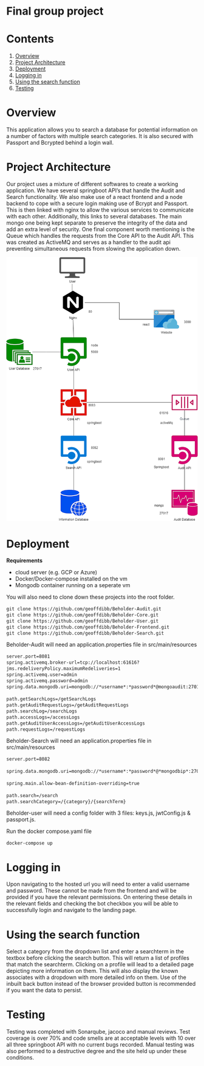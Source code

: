 # Final group project

# Contents
1. [Overview](https://github.com/geoffdibb/Beholder-Deployment#final-group-project)
2. [Project Architecture](https://github.com/geoffdibb/Beholder-Deployment#project-architecture)
3. [Deployment](https://github.com/geoffdibb/Beholder-Deployment#deployment)
4. [Logging in](https://github.com/geoffdibb/Beholder-Deployment#logging-in)
5. [Using the search function](https://github.com/geoffdibb/Beholder-Deployment#using-the-search-function)
6. [Testing](https://github.com/geoffdibb/Beholder-Deployment#testing)


# Overview
This application allows you to search a database for potential information on a number of factors with multiple search categories. It is also secured with Passport and Bcrypted behind a login wall.

# Project Architecture
Our project uses a mixture of different softwares to create a working application. We have several springboot API’s that handle the Audit and Search functionality. We also make use of a react frontend and a node backend to cope with a secure login making use of Bcrypt and Passport. This is then linked with nginx to allow the various services to communicate with each other. Additionally, this links to several databases. The main mongo one being kept separate to preserve the integrity of the data and add an extra level of security.
One final component worth mentioning is the Queue which handles the requests from the Core API to the Audit API. This was created as ActiveMQ and serves as a handler to the audit api preventing simultaneous requests from slowing the application down.

![project architecture](https://raw.githubusercontent.com/geoffdibb/Beholder-Deployment/master/Documents/architecture.png)

# Deployment

**Requirements**
*	cloud server (e.g. GCP or Azure)
*	Docker/Docker-compose installed on the vm
*	Mongodb container running on a seperate vm

You will also need to clone down these projects into the root folder.

```
git clone https://github.com/geoffdibb/Beholder-Audit.git
git clone https://github.com/geoffdibb/Beholder-Core.git
git clone https://github.com/geoffdibb/Beholder-User.git
git clone https://github.com/geoffdibb/Beholder-Frontend.git
git clone https://github.com/geoffdibb/Beholder-Search.git
```
Beholder-Audit will need an application.properties file in src/main/resources

```
server.port=8081
spring.activemq.broker-url=tcp://localhost:61616?jms.redeliveryPolicy.maximumRedeliveries=1
spring.activemq.user=admin
spring.activemq.password=admin
spring.data.mongodb.uri=mongodb://*username*:*password*@mongoaudit:27018/userLogs

path.getSearchLogs=/getSearchLogs
path.getAuditRequestLogs=/getAuditRequestLogs
path.searchLog=/searchLogs
path.accessLogs=/accessLogs
path.getAuditUserAccessLogs=/getAuditUserAccessLogs
path.requestLogs=/requestLogs
```

Beholder-Search will need an application.properties file in src/main/resources

```
server.port=8082

spring.data.mongodb.uri=mongodb://*username*:*password*@*mongodbip*:27017/beholder

spring.main.allow-bean-definition-overriding=true

path.search=/search
path.searchCategory=/{category}/{searchTerm}
```

Beholder-user will need a config folder with 3 files: keys.js, jwtConfig.js & passport.js.

Run the docker compose.yaml file

```
docker-compose up
```

# Logging in 
Upon navigating to the hosted url you will need to enter a valid username and password. These cannot be made from the frontend and will be provided if you have the relevant permissions. On entering these details in the relevant fields and checking the bot checkbox you will be able to successfully login and navigate to the landing page.

# Using the search function
Select a category from the dropdown list and enter a searchterm in the textbox before clicking the search button. This will return a list of profiles that match the searchterm. Clicking on a profile will lead to a detailed page depicting more information on them. This will also display the known associates with a dropdown with more detailed info on them.
Use of the inbuilt back button instead of the browser provided button is recommended if you want the data to persist.


# Testing
Testing was completed with Sonarqube, jacoco and manual reviews. Test coverage is over 70% and code smells are at acceptable levels with 10 over all three springboot API with no current bugs recorded. Manual testing was also performed to a destructive degree and the site held up under these conditions.
